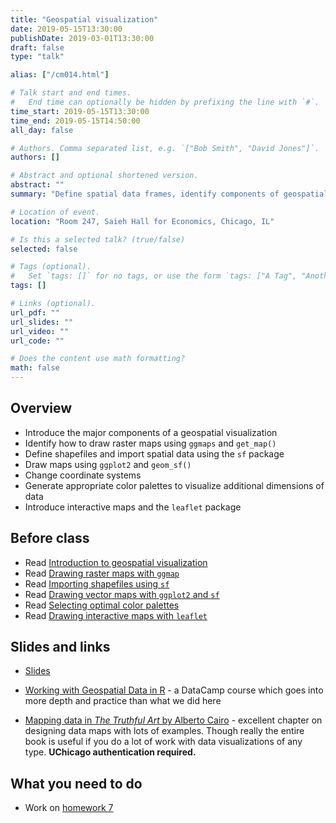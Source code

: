 ```yaml
---
title: "Geospatial visualization"
date: 2019-05-15T13:30:00
publishDate: 2019-03-01T13:30:00
draft: false
type: "talk"

alias: ["/cm014.html"]

# Talk start and end times.
#   End time can optionally be hidden by prefixing the line with `#`.
time_start: 2019-05-15T13:30:00
time_end: 2019-05-15T14:50:00
all_day: false

# Authors. Comma separated list, e.g. `["Bob Smith", "David Jones"]`.
authors: []

# Abstract and optional shortened version.
abstract: ""
summary: "Define spatial data frames, identify components of geospatial visualizations, and implement maps using ggplot2 and Leaflet."

# Location of event.
location: "Room 247, Saieh Hall for Economics, Chicago, IL"

# Is this a selected talk? (true/false)
selected: false

# Tags (optional).
#   Set `tags: []` for no tags, or use the form `tags: ["A Tag", "Another Tag"]` for one or more tags.
tags: []

# Links (optional).
url_pdf: ""
url_slides: ""
url_video: ""
url_code: ""

# Does the content use math formatting?
math: false
---
```




## Overview

* Introduce the major components of a geospatial visualization
* Identify how to draw raster maps using `ggmaps` and `get_map()`
* Define shapefiles and import spatial data using the `sf` package
* Draw maps using `ggplot2` and `geom_sf()`
* Change coordinate systems
* Generate appropriate color palettes to visualize additional dimensions of data
* Introduce interactive maps and the `leaflet` package

## Before class

* Read [Introduction to geospatial visualization](geoviz_intro.html)
* Read [Drawing raster maps with `ggmap`](geoviz_ggmap.html)
* Read [Importing shapefiles using `sf`](geoviz_import_data.html)
* Read [Drawing vector maps with `ggplot2` and `sf`](geoviz_plot.html)
* Read [Selecting optimal color palettes](geoviz_color.html)
* Read [Drawing interactive maps with `leaflet`](geoviz_leaflet.html)

## Slides and links

* [Slides](extras/cm014_slides.html)

* [Working with Geospatial Data in R](https://www.datacamp.com/courses/working-with-geospatial-data-in-r) - a DataCamp course which goes into more depth and practice than what we did here
* [Mapping data in *The Truthful Art* by Alberto Cairo](http://proquestcombo.safaribooksonline.com.proxy.uchicago.edu/book/databases-and-reporting-tools/9780133440492/part-iii-functional/ch10_html) - excellent chapter on designing data maps with lots of examples. Though really the entire book is useful if you do a lot of work with data visualizations of any type. **UChicago authentication required.**

## What you need to do

* Work on [homework 7](hw07-geospatial.html)
